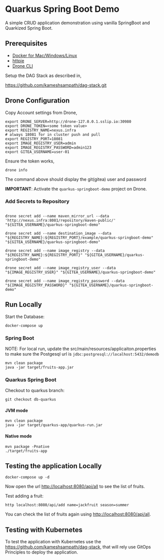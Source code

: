 # Quarkus Spring Boot Demo

A simple CRUD application demonstration using vanilla SpringBoot and Quarkized Spring Boot.

## Prerequisites

- [Docker for Mac/Windows/Linux](https://www.docker.com/products/docker-desktop)
- [httpie](https://httpie.org/)
- [Drone CLI](https://docs.drone.io/cli/install/)


Setup the DAG Stack as described in,

<https://github.com/kameshsampath/dag-stack.git>

## Drone Configuration

Copy Account settings from Drone,

```shell
export DRONE_SERVER=http://drone-127.0.0.1.sslip.io:30980
export DRONE_TOKEN=<some token value>
export REGISTRY_NAME=nexus.infra
# always 18081 for in cluster push and pull
export REGISTRY_PORT=18081
export IMAGE_REGISTRY_USER=admin
export IMAGE_REGISTRY_PASSWORD=admin123
export GITEA_USERNAME=user-01
```

Ensure the token works,

```shell
drone info
```

The command above should display the git(gitea) user and password

__IMPORTANT__: Activate the `quarkus-springboot-demo` project on Drone.

### Add Secrets to Repository

```shell

drone secret add --name maven_mirror_url --data 'http://nexus.infra:8081/repository/maven-public/' "${GITEA_USERNAME}/quarkus-springboot-demo"

drone secret add --name destination_image --data "${REGISTRY_NAME}:${REGISTRY_PORT}/example/quarkus-springboot-demo" "${GITEA_USERNAME}/quarkus-springboot-demo"

drone secret add --name image_registry --data "${REGISTRY_NAME}:${REGISTRY_PORT}" "${GITEA_USERNAME}/quarkus-springboot-demo"

drone secret add --name image_registry_user --data "${IMAGE_REGISTRY_USER}" "${GITEA_USERNAME}/quarkus-springboot-demo"

drone secret add --name image_registry_password --data "${IMAGE_REGISTRY_PASSWORD}" "${GITEA_USERNAME}/quarkus-springboot-demo"
```

## Run Locally

Start the Database:

```shell
docker-compose up 
```

### Spring Boot

NOTE: For local run, update the src/main/resources/applicaiton.properties to make sure the Postgesql url is `jdbc:postgresql://localhost:5432/demodb`

```shell
mvn clean package
java -jar target/fruits-app.jar
```

### Quarkus Spring Boot

Checkout to quarkus branch:

```shell
git checkout db-quarkus
```

#### JVM mode

```shell
mvn clean package
java -jar target/quarkus-app/quarkus-run.jar
```

#### Native mode

```shell
mvn package -Pnative
./target/fruits-app
```

## Testing the application Locally

```shell
docker-compose up -d 
```

Now open the url <http://localhost:8080/api/all> to see the list of fruits.

Test adding a fruit:

```shell
http localhost:8080/api/add name=jackfruit season=summer
```

You can check the list of fruits again using <http://localhost:8080/api/all>.

## Testing with Kubernetes

To test the application with Kubernetes use the <https://github.com/kameshsampath/dag-stack>, that will rely use GitOps Principles to deploy the application.
